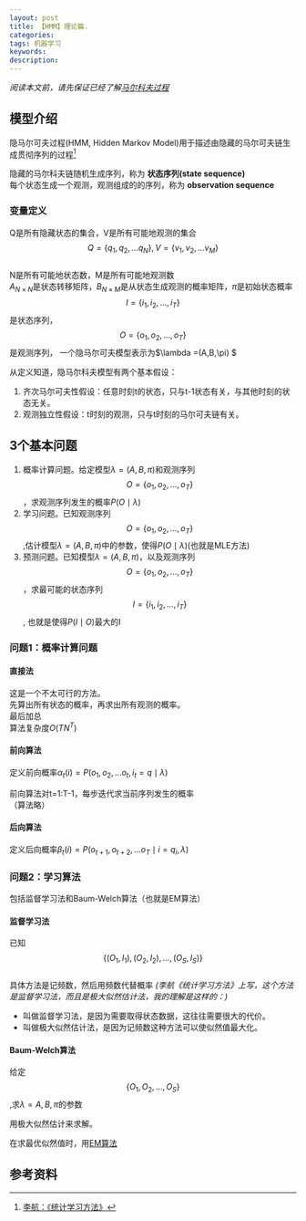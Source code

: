 ```yaml
---
layout: post
title: 【HMM】理论篇.
categories:
tags: 机器学习
keywords:
description:
---
```



*阅读本文前，请先保证已经了解[马尔科夫过程](http://www.guofei.site/2017/07/09/markov.html)*  

## 模型介绍


隐马尔可夫过程(HMM, Hidden Markov Model)用于描述由隐藏的马尔可夫链生成贯彻序列的过程[^lihang]  


隐藏的马尔科夫链随机生成序列，称为 **状态序列(state sequence)**  
每个状态生成一个观测，观测组成的的序列，称为 **observation sequence**  


### 变量定义
Q是所有隐藏状态的集合，V是所有可能地观测的集合  
$$Q=\{ q_1,q_2,...q_N\}, V=\{v_1,v_2,...v_M\}$$  
N是所有可能地状态数，M是所有可能地观测数  
$A_{N\times N}$是状态转移矩阵，$B_{N\times M}$是从状态生成观测的概率矩阵，$\pi$是初始状态概率  
$$I=\{i_1,i_2,...,i_T\}$$是状态序列，$$O=\{o_1,o_2,...,o_T\}$$是观测序列，
一个隐马尔可夫模型表示为$\lambda =(A,B,\pi) $  


从定义知道，隐马尔科夫模型有两个基本假设：  
1. 齐次马尔可夫性假设：任意时刻t的状态，只与t-1状态有关，与其他时刻的状态无关。
2. 观测独立性假设：t时刻的观测，只与t时刻的马尔可夫链有关。


## 3个基本问题


1. 概率计算问题。给定模型$\lambda =(A,B,\pi)$和观测序列$$O=\{o_1,o_2,...,o_T\}$$，求观测序列发生的概率$P(O\mid \lambda)$  
2. 学习问题。已知观测序列$$O=\{o_1,o_2,...,o_T\}$$,估计模型$\lambda =(A,B,\pi)$中的参数，使得$P(O\mid \lambda)$(也就是MLE方法)
3. 预测问题。已知模型$\lambda =(A,B,\pi)$，以及观测序列$$O=\{o_1,o_2,...,o_T\}$$，求最可能的状态序列$$I=\{i_1,i_2,...,i_T\}$$, 也就是使得$P(I\mid O)$最大的I


### 问题1：概率计算问题

#### 直接法
这是一个不太可行的方法。  
先算出所有状态的概率，再求出所有观测的概率。  
最后加总  
算法复杂度$O(TN^T)$  

#### 前向算法
定义前向概率$\alpha_t(i)=P(o_1,o_2,...o_t,i_t=q\mid \lambda)$  

前向算法对t=1:T-1，每步迭代求当前序列发生的概率  
（算法略）

#### 后向算法

定义后向概率$\beta_t(i)=P(o_{t+1},o_{t+2},...o_T\mid i=q_i,\lambda)$


### 问题2：学习算法

包括监督学习法和Baum-Welch算法（也就是EM算法）  

#### 监督学习法
已知$$\{(O_1,I_1),(O_2,I_2),...,(O_S,I_S)\}$$  
具体方法是记频数，然后用频数代替概率
*(李航《统计学习方法》上写，这个方法是监督学习法，而且是极大似然估计法，我的理解是这样的：)*  
- 叫做监督学习法，是因为需要取得状态数据，这往往需要很大的代价。  
- 叫做极大似然估计法，是因为记频数这种方法可以使似然值最大化。  

#### Baum-Welch算法
给定$$\{O_1,O_2,...,O_S\}$$,求$\lambda={A,B,\pi}$的参数  


用极大似然估计来求解。  


在求最优似然值时，用[EM算法](http://www.guofei.site/2017/11/09/em.html)  

## 参考资料
[^lihang]: [李航：《统计学习方法》](https://www.weibo.com/u/2060750830?refer_flag=1005055013_)  
[^wangxiaochuan]: [王小川授课内容](https://weibo.com/hgsz2003)  
[^EM]: 我的另一篇博客[EM算法理论篇](http://www.guofei.site/2017/11/09/em.html)
